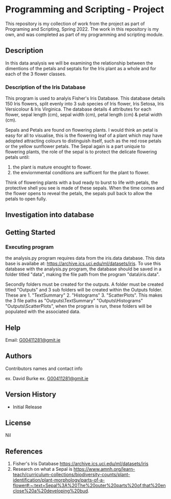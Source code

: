 # Programming and Scripting - Project

This repository is my collection of work from the project as part of Programing and Scripting, Spring 2022.
The work in this repository is my own, and was completed as part of my programming and scripting module. 

## Description
In this data analysis we will be examining the relationship between the dimentions of the petals and septals for the Iris plant as a whole and for each of the 3 flower classes.

### Description of the Iris Database
This program is used to analyis Fisher's Iris Database. This database details 150 Iris flowers, split evenly into 3 sub species of Iris flower, Iris Setosa, Iris Versicolour & Iris Virginica. The database details 4 attributes for each flower, sepal length (cm), sepal width (cm), petal length (cm) & petal width (cm).

Sepals and Petals are found on flowering plants. I would think an petal is easy for all to visualise, this is the flowering leaf of a plant which may have adopted attracting colours to distinguish itself, such as the red rose petals or the yellow sunflower petals. The Sepal again is a part uniquie to flowering plants, the role of the sepal is to protect the delicate flowering petals until:
  1. the plant is mature enought to flower.
  2. the enviornmental conditions are sufficent for the plant to flower.

Think of flowering plants with a bud ready to burst to life with petals, the protective shell you see is made of these sepals. When the time comes and the flower opens to reveal the petals, the sepals pull back to allow the petals to open fully.

## Investigation into database




## Getting Started

### Executing program
the analysis.py program requires data from the iris.data database. This data base is availabe at: https://archive.ics.uci.edu/ml/datasets/iris. To use this database with the analysis.py program, the database should be saved in a folder titled "data", making the file path from the program "data\iris.data".

Secondly folders must be created for the outputs. A folder must be created titled "Outputs" and 3 sub folders will be created within the Outputs folder. These are 1. "TextSummary" 2. "Histograms" 3. "ScatterPlots". This makes the 3 file paths as "Outputs\TextSummary\" "Outputs\Histograms\" "Outputs\ScatterPlots\", when the program is run, these folders will be populated with the associated data.

## Help

Email: G00411281@gmit.ie

## Authors

Contributors names and contact info

ex. David Burke
ex. G00411281@gmit.ie

## Version History

* Initial Release

## License

Nil

## References
1. Fisher's Iris Database https://archive.ics.uci.edu/ml/datasets/iris
2. Research on what a Sepal is https://www.amnh.org/learn-teach/curriculum-collections/biodiversity-counts/plant-identification/plant-morphology/parts-of-a-flower#:~:text=Sepal%3A%20The%20outer%20parts%20of,that%20enclose%20a%20developing%20bud.

